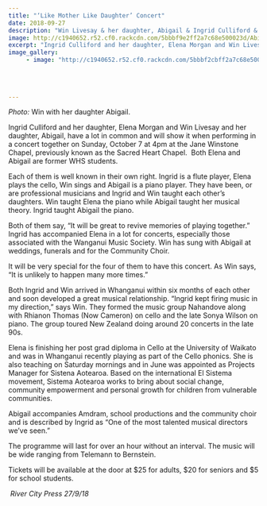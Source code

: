 ```yaml
---
title: "‘Like Mother Like Daughter’ Concert"
date: 2018-09-27
description: "Win Livesay & her daughter, Abigail & Ingrid Culliford & her daughter, Elena Morgan, have a lot in common..."
image: http://c1940652.r52.cf0.rackcdn.com/5bbbf9e2ff2a7c68e500023d/Abigail-Livesay280-Jane-Winstone-RCP.jpg
excerpt: "Ingrid Culliford and her daughter, Elena Morgan and Win Livesay and her daughter, Abigail, have a lot in common and will show it when performing in a concert."
image_gallery:
     - image: "http://c1940652.r52.cf0.rackcdn.com/5bbbf2cbff2a7c68e5000237/Elena-Morgan-Jane-Winstone-RCP.jpg"
    
    
    
    
---
```


<p><span><em>Photo:</em> Win with her daughter Abigail.</span></p>
<p>Ingrid Culliford and her daughter, Elena Morgan and Win Livesay and her daughter, Abigail, have a lot in common and will show it when performing in a concert together on Sunday, October 7 at 4pm at the Jane Winstone Chapel, previously known as the Sacred Heart Chapel.&nbsp; Both Elena and Abigail are former WHS students.</p>
<p>Each of them is well known in their own right. Ingrid is a flute player, Elena plays the cello, Win sings and Abigail is a piano player. They have been, or are pr<span class="text_exposed_show">ofessional musicians and Ingrid and Win taught each other&rsquo;s daughters. Win taught Elena the piano while Abigail taught her musical theory. Ingrid taught Abigail the piano.<br /></span></p>
<p><span class="text_exposed_show">Both of them say, &ldquo;It will be great to revive memories of playing together.&rdquo; Ingrid has accompanied Elena in a lot for concerts, especially those associated with the Wanganui Music Society. Win has sung with Abigail at weddings, funerals and for the Community Choir.&nbsp;<br /></span></p>
<p><span class="text_exposed_show">It will be very special for the four of them to have this concert. As Win says, &ldquo;It is unlikely to happen many more times.&rdquo;<br /></span></p>
<p><span class="text_exposed_show">Both Ingrid and Win arrived in Whanganui within six months of each other and soon developed a great musical relationship. &ldquo;Ingrid kept firing music in my direction,&rdquo; says Win. They formed the music group Nahandove along with Rhianon Thomas (Now Cameron) on cello and the late Sonya Wilson on piano. The group toured New Zealand doing around 20 concerts in the late 90s.<br /></span></p>
<p><span class="text_exposed_show">Elena is finishing her post grad diploma in Cello at the University of Waikato and was in Whanganui recently playing as part of the Cello phonics. She is also teaching on Saturday mornings and in June was appointed as Projects Manager for Sistena Aotearoa. Based on the international El Sistema movement, Sistema Aotearoa works to bring about social change, community empowerment and personal growth for children from vulnerable communities.<br /></span></p>
<p><span class="text_exposed_show">Abigail accompanies Amdram, school productions and the community choir and is described by Ingrid as &ldquo;One of the most talented musical directors we&rsquo;ve seen.&rdquo;<br /></span></p>
<p><span class="text_exposed_show">The programme will last for over an hour without an interval. The music will be wide ranging from Telemann to Bernstein.&nbsp;<br /></span></p>
<p><span class="text_exposed_show">Tickets will be available at the door at $25 for adults, $20 for seniors and $5 for school students.</span></p>
<p><em>&nbsp;River City Press 27/9/18</em></p>

